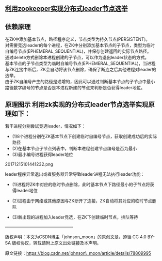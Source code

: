 ## [利用zookeeper实现分布式leader节点选举](https://blog.csdn.net/johnson_moon/article/details/78809995)

## 依赖原理

在ZK中添加基本节点，路径程序定义，节点类型为持久节点\(PERSISTENT\)。  
对需要竞选leader的每个进程，在ZK中分别添加基本节点的子节点，类型为临时自编号节点\(EPHEMERAL\_SEQUENTIAL\)，并保存创建返回的实际节点路径。  
通过delete方式删除本进程创建的子节点，可以作为退出leader状态的方式。  
基本节点的子节点类型为临时自编号节点\(EPHEMERAL\_SEQUENTIAL\)，当进程与ZK连接中断后，ZK会自动将该节点删除，确保了断连之后其他进程对leader的选举。  
由于ZK自编号产生的路径是递增的，因此可以通过判断基本节点的子节点中最小路径数字编号的节点是否是本进程新建的节点来判断是否获得leader地位。

## 原理图示 利用zk实现的分布式leader节点选举实现原理如下：

若干进程分别尝试竞选leader，情况如下：

* \(1\)8个进程分别在ZK基本节点下创建临时自编号节点，获取创建成功后的实际路径 
* \(2\)在基本节点子节点列表中，判断本进程创建节点编号是否为最小 
* \(3\)最小编号进程获得leader地位 

20171215101441232.png

leader程序异常退出或者服务器异常导致leader进程无法执行leader功能： 

- \(1\)进程将ZK中对应的临时节点删除，此时基本节点下路径最小的子节点将获得leader地位 

- \(2\)进程由于网络或其他原因与ZK断开了连接，ZK自动将其对应的临时节点删除 

- \(3\)新出现的进程加入leader竞选，在ZK下创建临时节点，排队等待 

————————————————

版权声明：本文为CSDN博主「johnson\_moon」的原创文章，遵循 CC 4.0 BY-SA 版权协议，转载请附上原文出处链接及本声明。

原文链接：https://blog.csdn.net/johnson\_moon/article/details/78809995

